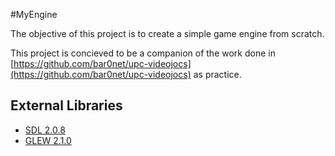 #MyEngine

The objective of this project is to create a simple game engine from scratch.

This project is concieved to be a companion of the work done in [https://github.com/bar0net/upc-videojocs](https://github.com/bar0net/upc-videojocs) as practice.

## External Libraries

- [SDL 2.0.8](https://www.libsdl.org)
- [GLEW 2.1.0](http://glew.sourceforge.net)